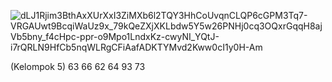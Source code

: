 ![dLJ1Rjim3BthAxXUrXxI3ZiMXb6l2TQY3HhCoUvqnCLQP6cGPM3Tq7-VRGAUwt9BcqiWaUz9x_79kQeZXjXKLbdw5Y5w26PNHj0cq3OQxrGqqH8ajVb5bny_f4cHpc-ppr-o9Mpo1LndxKz-cwyNI_YQtJ-i7rQRLN9HfCb5nqWLRgCFiAafADKTYMvd2Kww0cI1y0H-Am](https://github.com/user-attachments/assets/947b74ec-395c-42dd-9134-fe831a4f6ed6)


(Kelompok 5)
63
66
62
64
93
73
